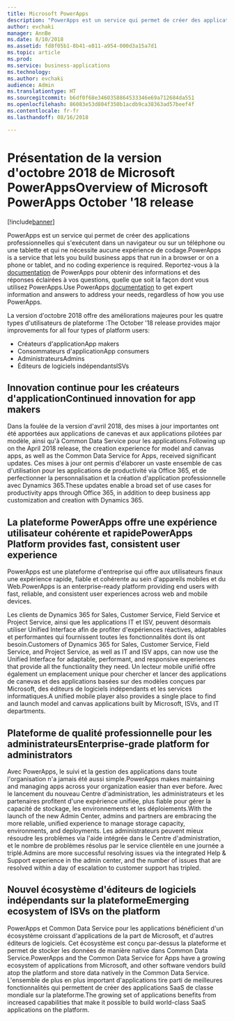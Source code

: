 ```yaml
---
title: Microsoft PowerApps
description: "PowerApps est un service qui permet de créer des applications professionnelles qui s'exécutent dans un navigateur ou sur un téléphone ou une tablette et qui ne nécessite aucune expérience de codage."
author: evchaki
manager: AnnBe
ms.date: 8/10/2018
ms.assetid: fd8f05b1-8b41-e811-a954-000d3a15a7d1
ms.topic: article
ms.prod: 
ms.service: business-applications
ms.technology: 
ms.author: evchaki
audience: Admin
ms.translationtype: HT
ms.sourcegitcommit: b6df0f68e3460358864533346e69a712684da551
ms.openlocfilehash: 86083e53d804f350b1acdb9ca38363ad57beef4f
ms.contentlocale: fr-fr
ms.lasthandoff: 08/16/2018

---
```

# <a name="overview-of-microsoft-powerapps-october-18-release"></a><span data-ttu-id="26ec2-103">Présentation de la version d'octobre 2018 de Microsoft PowerApps</span><span class="sxs-lookup"><span data-stu-id="26ec2-103">Overview of Microsoft PowerApps October '18 release</span></span>


[!include[banner](../../includes/banner.md)]


<span data-ttu-id="26ec2-104">PowerApps est un service qui permet de créer des applications professionnelles qui s'exécutent dans un navigateur ou sur un téléphone ou une tablette et qui ne nécessite aucune expérience de codage.</span><span class="sxs-lookup"><span data-stu-id="26ec2-104">PowerApps is a service that lets you build business apps that run in a browser or on a phone or tablet, and no coding experience is required.</span></span> <span data-ttu-id="26ec2-105">Reportez-vous à la [documentation](https://docs.microsoft.com/powerapps/) de PowerApps pour obtenir des informations et des réponses éclairées à vos questions, quelle que soit la façon dont vous utilisez PowerApps.</span><span class="sxs-lookup"><span data-stu-id="26ec2-105">Use PowerApps [documentation](https://docs.microsoft.com/powerapps/) to get expert information and answers to address your needs, regardless of how you use PowerApps.</span></span>

<span data-ttu-id="26ec2-106">La version d'octobre 2018 offre des améliorations majeures pour les quatre types d'utilisateurs de plateforme :</span><span class="sxs-lookup"><span data-stu-id="26ec2-106">The October '18 release provides major improvements for all four types of platform users:</span></span> 

- <span data-ttu-id="26ec2-107">Créateurs d'application</span><span class="sxs-lookup"><span data-stu-id="26ec2-107">App makers</span></span>
- <span data-ttu-id="26ec2-108">Consommateurs d'application</span><span class="sxs-lookup"><span data-stu-id="26ec2-108">App consumers</span></span>
- <span data-ttu-id="26ec2-109">Administrateurs</span><span class="sxs-lookup"><span data-stu-id="26ec2-109">Admins</span></span>
- <span data-ttu-id="26ec2-110">Éditeurs de logiciels indépendants</span><span class="sxs-lookup"><span data-stu-id="26ec2-110">ISVs</span></span>

## <a name="continued-innovation-for-app-makers"></a><span data-ttu-id="26ec2-111">Innovation continue pour les créateurs d'application</span><span class="sxs-lookup"><span data-stu-id="26ec2-111">Continued innovation for app makers</span></span> 

<span data-ttu-id="26ec2-112">Dans la foulée de la version d'avril 2018, des mises à jour importantes ont été apportées aux applications de canevas et aux applications pilotées par modèle, ainsi qu'à Common Data Service pour les applications.</span><span class="sxs-lookup"><span data-stu-id="26ec2-112">Following up on the April 2018 release, the creation experience for model and canvas apps, as well as the Common Data Service for Apps, received significant updates.</span></span> <span data-ttu-id="26ec2-113">Ces mises à jour ont permis d'élaborer un vaste ensemble de cas d'utilisation pour les applications de productivité via Office 365, et de perfectionner la personnalisation et la création d'application professionnelle avec Dynamics 365.</span><span class="sxs-lookup"><span data-stu-id="26ec2-113">These updates enable a broad set of use cases for productivity apps through Office 365, in addition to deep business app customization and creation with Dynamics 365.</span></span>  

## <a name="powerapps-platform-provides-fast-consistent-user-experience"></a><span data-ttu-id="26ec2-114">La plateforme PowerApps offre une expérience utilisateur cohérente et rapide</span><span class="sxs-lookup"><span data-stu-id="26ec2-114">PowerApps Platform provides fast, consistent user experience</span></span> 

<span data-ttu-id="26ec2-115">PowerApps est une plateforme d'entreprise qui offre aux utilisateurs finaux une expérience rapide, fiable et cohérente au sein d'appareils mobiles et du Web.</span><span class="sxs-lookup"><span data-stu-id="26ec2-115">PowerApps is an enterprise-ready platform providing end users with fast, reliable, and consistent user experiences across web and mobile devices.</span></span>  

<span data-ttu-id="26ec2-116">Les clients de Dynamics 365 for Sales, Customer Service, Field Service et Project Service, ainsi que les applications IT et ISV, peuvent désormais utiliser Unified Interface afin de profiter d'expériences réactives, adaptables et performantes qui fournissent toutes les fonctionnalités dont ils ont besoin.</span><span class="sxs-lookup"><span data-stu-id="26ec2-116">Customers of Dynamics 365 for Sales, Customer Service, Field Service, and Project Service, as well as IT and ISV apps, can now use the Unified Interface for adaptable, performant, and responsive experiences that provide all the functionality they need.</span></span> <span data-ttu-id="26ec2-117">Un lecteur mobile unifié offre également un emplacement unique pour chercher et lancer des applications de canevas et des applications basées sur des modèles conçues par Microsoft, des éditeurs de logiciels indépendants et les services informatiques.</span><span class="sxs-lookup"><span data-stu-id="26ec2-117">A unified mobile player also provides a single place to find and launch model and canvas applications built by Microsoft, ISVs, and IT departments.</span></span>  

## <a name="enterprise-grade-platform-for-administrators"></a><span data-ttu-id="26ec2-118">Plateforme de qualité professionnelle pour les administrateurs</span><span class="sxs-lookup"><span data-stu-id="26ec2-118">Enterprise-grade platform for administrators</span></span> 

<span data-ttu-id="26ec2-119">Avec PowerApps, le suivi et la gestion des applications dans toute l'organisation n'a jamais été aussi simple.</span><span class="sxs-lookup"><span data-stu-id="26ec2-119">PowerApps makes maintaining and managing apps across your organization easier than ever before.</span></span> <span data-ttu-id="26ec2-120">Avec le lancement du nouveau Centre d'administration, les administrateurs et les partenaires profitent d'une expérience unifiée, plus fiable pour gérer la capacité de stockage, les environnements et les déploiements.</span><span class="sxs-lookup"><span data-stu-id="26ec2-120">With the launch of the new Admin Center, admins and partners are embracing the more reliable, unified experience to manage storage capacity, environments, and deployments.</span></span> <span data-ttu-id="26ec2-121">Les administrateurs peuvent mieux résoudre les problèmes via l'aide intégrée dans le Centre d'administration, et le nombre de problèmes résolus par le service clientèle en une journée a triplé.</span><span class="sxs-lookup"><span data-stu-id="26ec2-121">Admins are more successful resolving issues via the integrated Help & Support experience in the admin center, and the number of issues that are resolved within a day of escalation to customer support has tripled.</span></span> 

## <a name="emerging-ecosystem-of-isvs-on-the-platform"></a><span data-ttu-id="26ec2-122">Nouvel écosystème d'éditeurs de logiciels indépendants sur la plateforme</span><span class="sxs-lookup"><span data-stu-id="26ec2-122">Emerging ecosystem of ISVs on the platform</span></span>

<span data-ttu-id="26ec2-123">PowerApps et Common Data Service pour les applications bénéficient d'un écosystème croissant d'applications de la part de Microsoft, et d'autres éditeurs de logiciels. Cet écosystème est conçu par-dessus la plateforme et permet de stocker les données de manière native dans Common Data Service.</span><span class="sxs-lookup"><span data-stu-id="26ec2-123">PowerApps and the Common Data Service for Apps have a growing ecosystem of applications from Microsoft, and other software vendors build atop the platform and store data natively in the Common Data Service.</span></span> <span data-ttu-id="26ec2-124">L'ensemble de plus en plus important d'applications tire parti de meilleures fonctionnalités qui permettent de créer des applications SaaS de classe mondiale sur la plateforme.</span><span class="sxs-lookup"><span data-stu-id="26ec2-124">The growing set of applications benefits from increased capabilities that make it possible to build world-class SaaS applications on the platform.</span></span>

